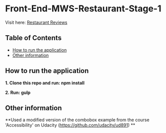 # Front-End-MWS-Restaurant-Stage-1

Visit here: [Restaurant Reviews](https://project-restaurant-reviews.appspot.com/)

## Table of Contents

* [How to run the application](#how-to-run-the-app)
* [Other information](#other-information)

## How to run the application

**1. Clone this repo and run: npm install**

**2. Run: gulp**

## Other information

**Used a modified version of the combobox example from the course 'Accessibility' on Udacity (https://github.com/udacity/ud891) **